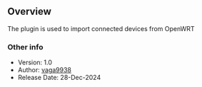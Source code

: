 ## Overview

The plugin is used to import connected devices from OpenWRT

### Other info

- Version: 1.0
- Author: [vaga9938](https://github.com/vaga9938)
- Release Date: 28-Dec-2024

